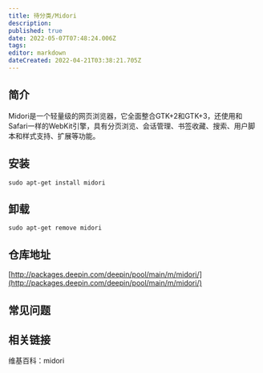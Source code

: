 ```yaml
---
title: 待分类/Midori
description: 
published: true
date: 2022-05-07T07:48:24.006Z
tags: 
editor: markdown
dateCreated: 2022-04-21T03:38:21.705Z
---
```


## 简介

Midori是一个轻量级的网页浏览器，它全面整合GTK+2和GTK+3，还使用和Safari一样的WebKit引擎，具有分页浏览、会话管理、书签收藏、搜索、用户脚本和样式支持、扩展等功能。

## 安装

`sudo apt-get install midori`

## 卸载

`sudo apt-get remove midori`

## 仓库地址

[http://packages.deepin.com/deepin/pool/main/m/midori/](http://packages.deepin.com/deepin/pool/main/m/midori/)

## 常见问题

## 相关链接

维基百科：midori
